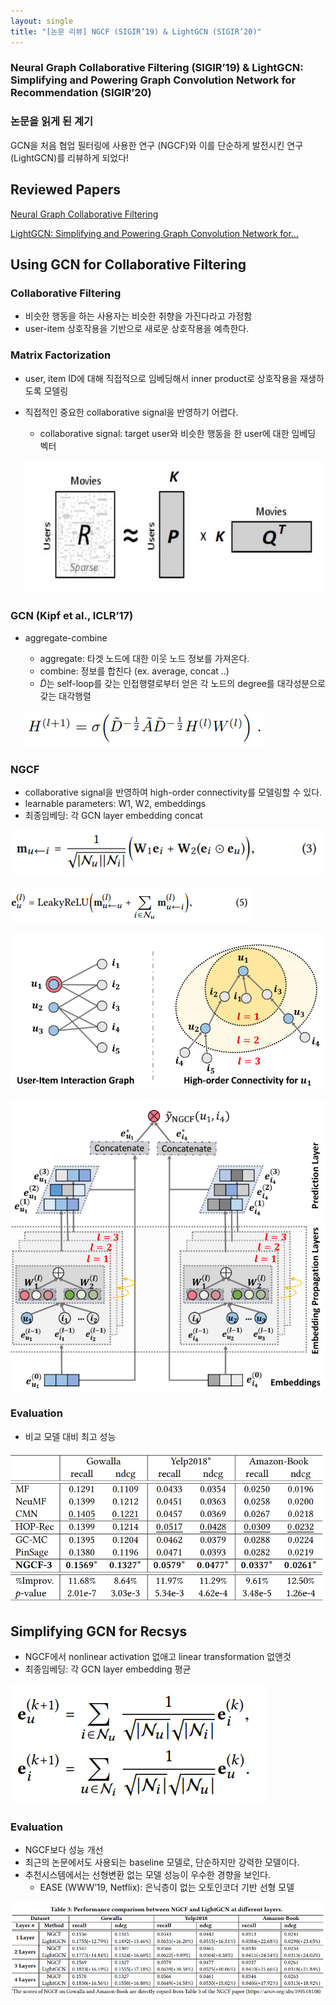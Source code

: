 ```yaml
---
layout: single
title: "[논문 리뷰] NGCF (SIGIR’19) & LightGCN (SIGIR’20)"
---
```


### Neural Graph Collaborative Filtering (SIGIR’19) & LightGCN: Simplifying and Powering Graph Convolution Network for Recommendation (SIGIR’20)

### 논문을 읽게 된 계기

GCN을 처음 협업 필터링에 사용한 연구 (NGCF)와 이를 단순하게 발전시킨 연구 (LightGCN)를 리뷰하게 되었다!

## Reviewed Papers

[Neural Graph Collaborative Filtering](https://arxiv.org/abs/1905.08108)

[LightGCN: Simplifying and Powering Graph Convolution Network for...](https://arxiv.org/abs/2002.02126)

## Using GCN for Collaborative Filtering

### Collaborative Filtering

- 비슷한 행동을 하는 사용자는 비슷한 취향을 가진다라고 가정함
- user-item 상호작용을 기반으로 새로운 상호작용을 예측한다.

### Matrix Factorization

- user, item ID에 대해 직접적으로 임베딩해서 inner product로 상호작용을 재생하도록 모델링
- 직접적인 중요한 collaborative signal을 반영하기 어렵다.
    - collaborative signal: target user와 비슷한 행동을 한 user에 대한 임베딩 벡터
    
    ![Untitled](/assets/images/ngcf_lightgcn/Untitled.png)
    

### GCN (Kipf et al., ICLR’17)

- aggregate-combine
    - aggregate: 타겟 노드에 대한 이웃 노드 정보를 가져온다.
    - combine: 정보를 합친다 (ex. average, concat ..)
    - $\tilde{D}$는 self-loop를 갖는 인접행렬로부터 얻은 각 노드의 degree를 대각성분으로 갖는 대각행렬
    
    ![Untitled](/assets/images/ngcf_lightgcn/Untitled%201.png)
    

### NGCF

- collaborative signal을 반영하여 high-order connectivity를 모델링할 수 있다.
- learnable parameters: W1, W2, embeddings
- 최종임베딩: 각  GCN layer embedding concat

![Untitled](/assets/images/ngcf_lightgcn/Untitled%202.png)

![Untitled](/assets/images/ngcf_lightgcn/Untitled%203.png)

![Untitled](/assets/images/ngcf_lightgcn/Untitled%204.png)

![Untitled](/assets/images/ngcf_lightgcn/Untitled%205.png)

### Evaluation

- 비교 모델 대비 최고 성능

![Untitled](/assets/images/ngcf_lightgcn/Untitled%206.png)

## Simplifying GCN for Recsys

- NGCF에서 nonlinear activation 없애고 linear transformation 없앤것
- 최종임베딩: 각  GCN layer embedding 평균

![Untitled](/assets/images/ngcf_lightgcn/Untitled%207.png)

### Evaluation

- NGCF보다 성능 개선
- 최근의 논문에서도 사용되는 baseline 모델로, 단순하지만 강력한 모델이다.
- 추천시스템에서는 선형변환 없는 모델 성능이 우수한 경향을 보인다.
    - EASE (WWW’19, Netflix): 은닉층이 없는 오토인코더 기반 선형 모델

![Untitled](/assets/images/ngcf_lightgcn/Untitled%208.png)